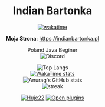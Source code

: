 <div align="center">

# Indian Bartonka
[![wakatime](https://wakatime.com/badge/user/adf40340-ba3b-43af-87af-de3920ec0c1b.svg)](https://wakatime.com/@adf40340-ba3b-43af-87af-de3920ec0c1b) <br>

**Moja Strona**: https://indianbartonka.pl

Poland Java Beginer</br> 
![Discord](https://discord.c99.nl/widget/theme-4/608063215854682133.png) </br>

![Top Langs](https://github-readme-stats.vercel.app/api/top-langs/?username=indianbartonka&langs_count=8&theme=radical)</br>
[![WakaTime stats](https://github-readme-stats.vercel.app/api/wakatime?username=IndianBartonka&theme=radical&layout=compact)](https://wakatime.com/@IndianBartonka)<br>
![Anurag's GitHub stats](https://github-readme-stats.vercel.app/api?username=indianbartonka&show_icons=true&theme=radical)</br>
![streak](https://github-readme-streak-stats.herokuapp.com/?user=indianbartonka&theme=radical)</br>


[![Huje22](https://discordapp.com/api/guilds/863164502031597568/widget.png?style=banner2)](https://discord.com/invite/56h83WPKdK) [![Open plugins](https://discordapp.com/api/guilds/1071413512414449666/widget.png?style=banner2)](https://discord.com/invite/aXDs6qtDCV) </br>
</div>

